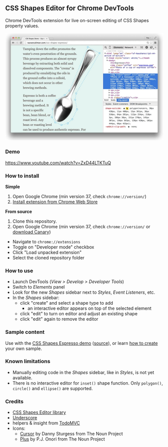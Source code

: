 ## CSS Shapes Editor for Chrome DevTools

Chrome DevTools extension for live on-screen editing of CSS Shapes property values.

![Screenshot](./screenshot.jpg)

### Demo

https://www.youtube.com/watch?v=ZxD44LTKTuQ

### How to install

__Simple__
 1. Open Google Chrome (min version 37, check `chrome://version/`)
 2. [Install extension from Chrome Web Store](https://chrome.google.com/webstore/detail/css-shapes-editor/nenndldnbcncjmeacmnondmkkfedmgmp)

__From source__
 1. Clone this repository.
 2. Open Google Chrome (min version 37, check `chrome://version/` or [download Canary](https://www.google.co.uk/intl/en/chrome/browser/canary.html))
   - Navigate to `chrome://extensions`
   - Toggle on "Developer mode" checkbox
   - Click "Load unpacked extension"
   - Select the cloned repository folder


### How to use

- Launch DevTools (_View > Develop > Developer Tools_)
- Switch to _Elements_ panel
- Look for the new _Shapes_ sidebar next to _Styles_, _Event Listeners_, etc.
- In the _Shapes_ sidebar:
  - click "create" and select a shape type to add
    - an interactive editor appears on top of the selected element
  - click "edit" to turn on editor and adjust an existing shape
  - click "edit" again to remove the editor


### Sample content

Use with the [CSS Shapes Espresso demo](https://oslego.github.io/css-shapes-espresso) ([source](https://github.com/oslego/css-shapes-espresso)), or learn [how to create](http://alistapart.com/article/css-shapes-101) your own sample.


### Known limitations

- Manually editing code in the _Shapes_ sidebar, like in _Styles_, is not yet available.
- There is no interactive editor for `inset()` shape function. Only `polygon()`, `circle()` and `ellipse()` are supported.


### Credits

- [CSS Shapes Editor library](https://github.com/adobe-webplatform/css-shapes-editor)
- [Underscore](https://github.com/jashkenas/underscore)
- helpers & insight from [TodoMVC](https://github.com/tastejs/todomvc)
- Icons:
  - [Cursor](http://thenounproject.com/term/cursor/39925/) by Danny Sturgess from The Noun Project
  - [Plus](http://thenounproject.com/term/plus/2876/) by P.J. Onori from The Noun Project
